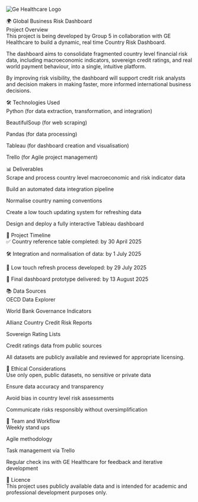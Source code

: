 ![Ge Healthcare Logo](https://github.com/user-attachments/assets/eeceeba3-ae7b-4844-b0a2-4b5e22a48de0)

🌍 Global Business Risk Dashboard   
Project Overview    
This project is being developed by Group 5 in collaboration with GE Healthcare to build a dynamic, real time Country Risk Dashboard.

The dashboard aims to consolidate fragmented country level financial risk data, including macroeconomic indicators, sovereign credit ratings, and real world payment behaviour, into a single, intuitive platform.

By improving risk visibility, the dashboard will support credit risk analysts and decision makers in making faster, more informed international business decisions.

🛠️ Technologies Used    
Python (for data extraction, transformation, and integration)

BeautifulSoup (for web scraping)

Pandas (for data processing)

Tableau (for dashboard creation and visualisation)

Trello (for Agile project management)

📊 Deliverables     
Scrape and process country level macroeconomic and risk indicator data

Build an automated data integration pipeline

Normalise country naming conventions

Create a low touch updating system for refreshing data

Design and deploy a fully interactive Tableau dashboard

🚀 Project Timeline     
✅ Country reference table completed: by 30 April 2025  

🛠️ Integration and normalisation of data: by 1 July 2025    

🔄 Low touch refresh process developed: by 29 July 2025 

🏁 Final dashboard prototype delivered: by 13 August 2025   

📚 Data Sources     
OECD Data Explorer

World Bank Governance Indicators

Allianz Country Credit Risk Reports

Sovereign Rating Lists

Credit ratings data from public sources

All datasets are publicly available and reviewed for appropriate licensing.

🧩 Ethical Considerations       
Use only open, public datasets, no sensitive or private data

Ensure data accuracy and transparency

Avoid bias in country level risk assessments

Communicate risks responsibly without oversimplification

👥 Team and Workflow        
Weekly stand ups

Agile methodology

Task management via Trello

Regular check ins with GE Healthcare for feedback and iterative development

📄 Licence      
This project uses publicly available data and is intended for academic and professional development purposes only.
